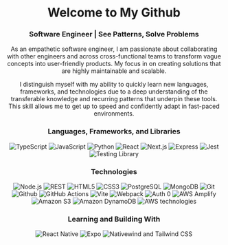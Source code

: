 <h1 align="center"> Welcome to My Github </h1>
<h3 align="center"> Software Engineer | See Patterns, Solve Problems</h3>
<div align="center">
  <p>
    As an empathetic software engineer, I am passionate about collaborating with other engineers and across cross-functional teams to transform vague concepts into user-friendly products. My focus in on creating solutions that are highly maintainable and scalable.
  </p>
  <p>
    I distinguish myself with my ability to quickly learn new languages, frameworks, and technologies due to a deep understanding of the transferable knowledge and recurring patterns that underpin these tools. This skill allows me to get up to speed and confidently adapt in fast-paced environments.
  </p>
</div>

<h3 align="center"> Languages, Frameworks, and Libraries </h3>
<div align="center">
  <img src="https://a11ybadges.com/badge?logo=typescript" alt="TypeScript" />
  <img src="https://a11ybadges.com/badge?logo=javascript" alt="JavaScript" />
  <img src="https://a11ybadges.com/badge?logo=python" alt="Python" />
  <img src="https://a11ybadges.com/badge?logo=react" alt="React" />
  <img src="https://a11ybadges.com/badge?logo=nextdotjs" alt="Next.js" />
  <img src="https://a11ybadges.com/badge?logo=express" alt="Express" />
  <img src="https://a11ybadges.com/badge?logo=jest" alt="Jest" />
  <img src="https://a11ybadges.com/badge?logo=testinglibrary" alt="Testing Library" />
</div>



<h3 align="center"> Technologies </h3>
<div align="center">
  <img src="https://a11ybadges.com/badge?logo=nodedotjs" alt="Node.js" />
  <img src="https://a11ybadges.com/badge?text=REST" alt="REST" />
  <img src="https://a11ybadges.com/badge?logo=html5" alt="HTML5" />
  <img src="https://a11ybadges.com/badge?logo=css3" alt="CSS3" />
  <img src="https://a11ybadges.com/badge?logo=postgresql" alt="PostgreSQL" />
  <img src="https://a11ybadges.com/badge?logo=mongodb" alt="MongoDB" />
  <img src="https://a11ybadges.com/badge?logo=git" alt="Git" />
  <img src="https://a11ybadges.com/badge?logo=github" alt="Github" />
  <img src="https://a11ybadges.com/badge?logo=githubactions" alt="GitHub Actions" />
  <img src="https://a11ybadges.com/badge?logo=vite" alt="Vite" />
  <img src="https://a11ybadges.com/badge?logo=webpack" alt="Webpack" />
  <img src="https://a11ybadges.com/badge?logo=auth0" alt="Auth 0" />
  <img src="https://a11ybadges.com/badge?logo=awsamplify" alt="AWS Amplify" />
  <img src="https://a11ybadges.com/badge?logo=amazons3" alt="Amazon S3" />
  <img src="https://a11ybadges.com/badge?logo=amazondynamodb " alt="Amazon DynamoDB" />
  <img src="https://a11ybadges.com/badge?logo=amazonaws" alt="AWS technologies" />
</div>

<h3 align="center"> Learning and Building With </h3>
<div align="center">
  <img src="https://img.shields.io/badge/React_Native-20232A?style=for-the-badge&logo=react&logoColor=61DAFB" alt="React Native" />
  <img src="https://img.shields.io/badge/Expo-1B1F23?style=for-the-badge&logo=expo&logoColor=white" alt="Expo" />
  <img src="https://a11ybadges.com/badge?logo=tailwindcss" alt="Nativewind and Tailwind CSS" />
</div>



<!---
nickmasonswe/nickmasonswe is a ✨ special ✨ repository because its `README.md` (this file) appears on your GitHub profile.
You can click the Preview link to take a look at your changes.
--->
<!---
- 👋 Hi, I’m Nick
- 👀 I’m interested in all things software engineering and DevOps!

- 📫 How to reach me: email: nickmasonswe@gmail.com
--->
